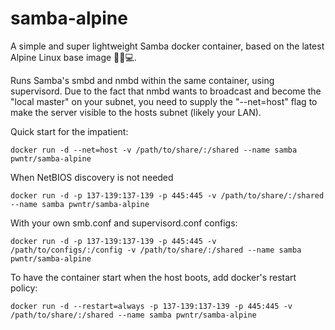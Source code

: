 # samba-alpine
A simple and super lightweight Samba docker container, based on the latest Alpine Linux base image 🐧🐋💻.

Runs Samba's smbd and nmbd within the same container, using supervisord. Due to the fact that nmbd wants to broadcast
and become the "local master" on your subnet, you need to supply the "--net=host" flag to make the server visible to the hosts subnet (likely your LAN).

Quick start for the impatient:
```shell
docker run -d --net=host -v /path/to/share/:/shared --name samba pwntr/samba-alpine
```

When NetBIOS discovery is not needed
```shell
docker run -d -p 137-139:137-139 -p 445:445 -v /path/to/share/:/shared --name samba pwntr/samba-alpine
```

With your own smb.conf and supervisord.conf configs:
```shell
docker run -d -p 137-139:137-139 -p 445:445 -v /path/to/configs/:/config -v /path/to/share/:/shared --name samba pwntr/samba-alpine
```

To have the container start when the host boots, add docker's restart policy:
```shell
docker run -d --restart=always -p 137-139:137-139 -p 445:445 -v /path/to/share/:/shared --name samba pwntr/samba-alpine
```
